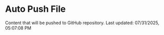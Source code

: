 # Auto Push File

Content that will be pushed to GitHub repository.
Last updated: 07/31/2025, 05:07:08 PM